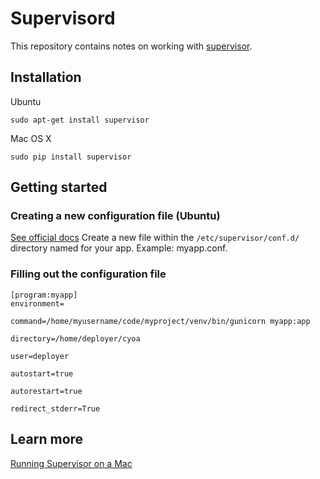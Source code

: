 # Supervisord
This repository contains notes on working with [supervisor](http://supervisord.org/index.html).

## Installation
Ubuntu
```
sudo apt-get install supervisor
```
Mac OS X
```
sudo pip install supervisor
```

## Getting started
### Creating a new configuration file (Ubuntu)
[See official docs](http://supervisord.org/configuration.html)
Create a new file within the `/etc/supervisor/conf.d/` directory named for
your app. Example: myapp.conf.

### Filling out the configuration file
```
[program:myapp]
environment=

command=/home/myusername/code/myproject/venv/bin/gunicorn myapp:app

directory=/home/deployer/cyoa

user=deployer

autostart=true

autorestart=true

redirect_stderr=True
```

## Learn more
[Running Supervisor on a Mac](https://nicksergeant.com/running-supervisor-on-os-x/)
